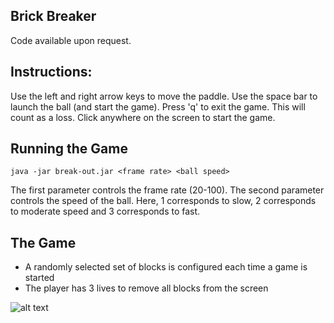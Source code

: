 Brick Breaker
-------------

Code available upon request.

Instructions:
-------------
Use the left and right arrow keys to move the paddle.
Use the space bar to launch the ball (and start the game).
Press 'q' to exit the game. This will count as a loss.
Click anywhere on the screen to start the game.

Running the Game
-------------
`java -jar break-out.jar <frame rate> <ball speed>`

The first parameter controls the frame rate (20-100).
The second parameter controls the speed of the ball. Here, 1 corresponds to slow, 2 corresponds to moderate speed and 3 corresponds to fast.

The Game
-------------
- A randomly selected set of blocks is configured each time a game is started
- The player has 3 lives to remove all blocks from the screen

![alt text](https://user-images.githubusercontent.com/54858210/67630405-49bb7f80-f844-11e9-85b5-0b62aca50a5e.png)
